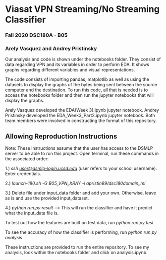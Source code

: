# Viasat VPN Streaming/No Streaming Classifier 
### Fall 2020 DSC180A - B05 

### Arely Vasquez and Andrey Pristinsky

Our analysis and code is shown under the notebooks folder. They consist of data regarding VPN and its variables in order to perform EDA. It shows graphs regarding different variables and visual representations. 

The code consists of importing pandas, matplotlib as well as using the datasets to display the graphs of the bytes being sent between the source computer and the destination. To run this code, all that is needed is to access the notebooks folder and then run the jupyter notebooks that will display the graphs.


Arely Vasquez developed the EDA(Week 3).ipynb jupyter notebook.
Andrey Pristinsky developed the EDA_Week3_Part2.ipynb jupyter notebook.
Both team members were involved in constructing the format of this repository. 



## Allowing Reproduction Instructions

Note: These instructions assume that the user has access to the DSMLP server to be able to run this project.
Open terminal, run these commands in the associated order: 

1.) *ssh user@dsmlp-login.ucsd.edu* (user refers to your school username). Enter credentials.

2.) *launch-180.sh -G  B05_VPN_XRAY -i apristin99/dsc180domain_ml*

3.) Delete file under input_data folder and add your own. Otherwise, leave as is and use the provided input_dataset.

4.) *python run.py result* --> This will run the classifier and have it predict what the input_data file is.

To test out how the features are built on test data, run *python run.py test*

To see the accuracy of how the classifier is performing, run *python run.py analysis*

These instructions are provided to run the entire repository. To see my analysis, look within the notebooks folder and click on analysis.ipynb.
